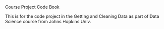 Course Project Code Book

This is for the code project in the Getting and Cleaning Data as part of Data Science course from Johns Hopkins Univ.
